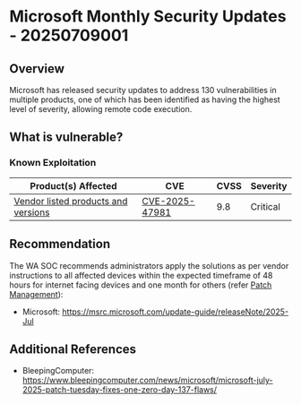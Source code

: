 # Microsoft Monthly Security Updates - 20250709001

## Overview

Microsoft has released security updates to address 130 vulnerabilities in multiple products, one of which has been identified as having the highest level of severity, allowing remote code execution.

## What is vulnerable?

### Known Exploitation

| Product(s) Affected                                                                                 | CVE                                                               | CVSS | Severity |
| --------------------------------------------------------------------------------------------------- | ----------------------------------------------------------------- | ---- | -------- |
| [Vendor listed products and versions](https://msrc.microsoft.com/update-guide/releaseNote/2025-Jul) | [CVE-2025-47981](https://msrc.microsoft.com/update-guide/en-US/vulnerability/CVE-2025-47981) | 9.8 | Critical |

## Recommendation

The WA SOC recommends administrators apply the solutions as per vendor instructions to all affected devices within the expected timeframe of 48 hours for internet facing devices and one month for others (refer [Patch Management](../guidelines/patch-management.md)):

- Microsoft: <https://msrc.microsoft.com/update-guide/releaseNote/2025-Jul>

## Additional References

- BleepingComputer: <https://www.bleepingcomputer.com/news/microsoft/microsoft-july-2025-patch-tuesday-fixes-one-zero-day-137-flaws/>
